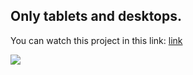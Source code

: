 
<h2> Only tablets and desktops. </h2>

You can watch this project in this link: <a href="https://mrvalera.github.io/Other-Code/project9/index.html"> link </a>

<img src="http://s2.uploads.ru/t/V3hjT.png">
